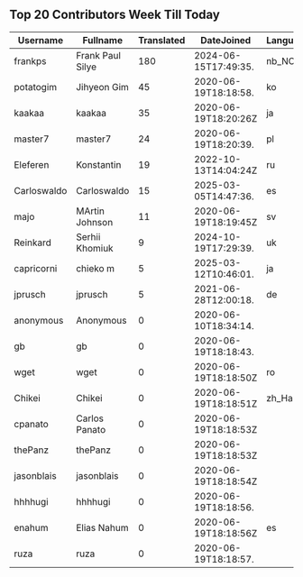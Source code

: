 ## Top 20 Contributors Week Till Today ##
|Username|Fullname|Translated|DateJoined|Language|
|--------|--------|----------|----------|-------|
|frankps|Frank Paul Silye|180|2024-06-15T17:49:35.|nb_NO|
|potatogim|Jihyeon Gim|45|2020-06-19T18:18:58.|ko|
|kaakaa|kaakaa|35|2020-06-19T18:20:26Z|ja|
|master7|master7|24|2020-06-19T18:20:39.|pl|
|Eleferen|Konstantin|19|2022-10-13T14:04:24Z|ru|
|Carloswaldo|Carloswaldo|15|2025-03-05T14:47:36.|es|
|majo|MArtin Johnson|11|2020-06-19T18:19:45Z|sv|
|Reinkard|Serhii Khomiuk|9|2024-10-19T17:29:39.|uk|
|capricorni|chieko m|5|2025-03-12T10:46:01.|ja|
|jprusch|jprusch|5|2021-06-28T12:00:18.|de|
|anonymous|Anonymous|0|2020-06-10T18:34:14.||
|gb|gb|0|2020-06-19T18:18:43.||
|wget|wget|0|2020-06-19T18:18:50Z|ro|
|Chikei|Chikei|0|2020-06-19T18:18:51Z|zh_Hant|
|cpanato|Carlos Panato|0|2020-06-19T18:18:53Z||
|thePanz|thePanz|0|2020-06-19T18:18:53Z||
|jasonblais|jasonblais|0|2020-06-19T18:18:54Z||
|hhhhugi|hhhhugi|0|2020-06-19T18:18:56.||
|enahum|Elias  Nahum|0|2020-06-19T18:18:56Z|es|
|ruza|ruza|0|2020-06-19T18:18:57.||
